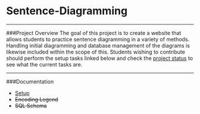 # Sentence-Diagramming

---
###Project Overview
The goal of this project is to create a website that allows students to practice sentence diagramming in a variety of methods. Handling initial diagramming and database management of the diagrams is likewise included within the scope of this. 
Students wishing to contribute should perform the setup tasks linked below and check the [project status](https://github.com/OconeeTechClub/Sentence-Diagramming/projects) to see what the current tasks are.

---

###Documentation
* [Setup](https://github.com/OconeeTechClub/Sentence-Diagramming/wiki/Setup)
* ~~Encoding Legend~~ 
* ~~SQL Schema~~